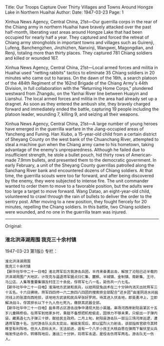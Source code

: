 Title: Our Troops Capture Over Thirty Villages and Towns Around Hongze Lake in Northern Huaihai
Author:
Date: 1947-03-23
Page: 1

Xinhua News Agency, Central China, 21st—Our guerrilla corps in the rear of the Chiang army in northern Huaihai have bravely attacked over the past half-month, liberating vast areas around Hongze Lake that had been occupied for nearly half a year. They captured and forced the retreat of Chiang army strongholds in important towns and villages such as Guirenji, Lufeng, Banchengzhen, Jinzhizhen, Nanxinji, Wangwei, Magongdian, and Renji, totaling more than thirty places. They captured 781 Chiang soldiers and killed or wounded 167.

Xinhua News Agency, Central China, 21st—Local armed forces and militia in Huaihai used "netting rabbits" tactics to eliminate 35 Chiang soldiers in 20 minutes who came out to harass. On the dawn of the 16th, a search platoon of the 484th Regiment of the 162nd Brigade of the Chiang Army's 44th Division, in full collaboration with the "Returning Home Corps," plundered westward from Zhangdu, on the Yanhai River line between Huaiyin and Lianshui. The local armed forces and militia in the area had already set up a dragnet. As soon as they entered the ambush site, they bravely charged forward and immediately ended the battle, capturing 19 people including the platoon leader, wounding 7, killing 9, and seizing all their weapons.

Xinhua News Agency, Central China, 21st—A large number of young heroes have emerged in the guerrilla warfare in the Jiang-occupied areas of Yancheng and Funing. Han Xiubo, a 15-year-old child from a certain district of Sheyang County on the west bank of the Chuanchang River, attempted to steal a machine gun when the Chiang army came to his hometown, taking advantage of the enemy's unpreparedness. Although he failed due to insufficient strength, he stole a bullet pouch, hid thirty rows of American-made 7.9mm bullets, and presented them to the democratic government. In early February, a unit of the Sheyang County guerrillas patrolled along the Sanchang River bank and encountered dozens of Chiang soldiers. At that time, the guerrilla scouts were too far forward, and after being discovered by the enemy, they were subjected to intense fire. The unit commander wanted to order them to move to a favorable position, but the adults were too large a target to move forward. Wang Datao, an eight-year-old child, volunteered to crawl through the rain of bullets to deliver the order to the sentry post. After moving to a new position, they fought fiercely for 20 minutes, repelling the Chiang soldiers. In this battle, two Chiang soldiers were wounded, and no one in the guerrilla team was injured.



<hr /> 

Original: 


### 淮北洪泽湖周围  我克三十余村镇

1947-03-23
第1版()
专栏：

    淮北洪泽湖周围
    我克三十余村镇
    【新华社华中二十一日电】淮北蒋军后方我游击兵团，半月来奋勇出击，解放了沦陷已近半载的洪泽湖周围广大地区，计攻克与逼退蒋军据点归仁集、麓枫、半城镇、金制镇、南新集、王圩、马公店、人集等重要集镇及村庄三十余处，俘蒋军七八一名，毙伤共一六七名。
    【新华社华中二十一日电】淮海地方武装和民兵，以结网捉兔战术在二十分钟内消灭出扰蒋军三十五名。十六日拂晓，蒋军四四师一六二旅四八四团的搜索排全部配合“还乡团”由淮阴涟水间盐河线上的张渡向西抢掠，该地地方武装和民兵早张好罗网，待其进入伏击地，即英勇冲上，立即解决战斗，俘其排长以下十九人伤七死九，缴获其武器全部。
    【新华社华中二十一日电】盐阜蒋占区游击战争中涌现大批小英雄。串场河西岸射阳县某区十五岁儿童韩修伯，在蒋军到他家乡时，乘敌不备想把机枪偷走，因体力不够未果，只偷出一子弹内袋，藏美造七九子弹三十排，献给民主政府。二月上旬，射阳县游击队一部沿三场河岸巡逻，遭遇蒋军数十名，当时游击队尖兵太突出，被敌发现后，即以猛烈火力射击，该部指挥官欲令其转移至有利阵地，但大人目标太大，无法前进，适有一个八岁小孩王大桃自愿在弹雨下匐伏至尖兵哨发传达命令，转移阵地后，激战二十分钟，将蒋军击退，是役击伤蒋军两名，游击队无一伤人。
